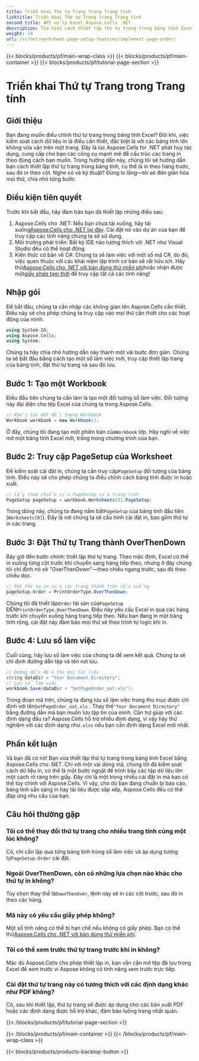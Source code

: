 ```yaml
---
title: Triển khai Thứ tự Trang trong Trang tính
linktitle: Triển khai Thứ tự Trang trong Trang tính
second_title: API xử lý Excel Aspose.Cells .NET
description: Tìm hiểu cách thiết lập thứ tự trang trong bảng tính Excel bằng Aspose.Cells cho .NET theo hướng dẫn từng bước đơn giản. Hoàn hảo cho người mới bắt đầu và chuyên gia.
weight: 24
url: /vi/net/worksheet-page-setup-features/implement-page-order/
---
```


{{< blocks/products/pf/main-wrap-class >}}
{{< blocks/products/pf/main-container >}}
{{< blocks/products/pf/tutorial-page-section >}}

# Triển khai Thứ tự Trang trong Trang tính

## Giới thiệu
Bạn đang muốn điều chỉnh thứ tự trang trong bảng tính Excel? Đôi khi, việc kiểm soát cách dữ liệu in là điều cần thiết, đặc biệt là với các bảng tính lớn không vừa vặn trên một trang. Đây là lúc Aspose.Cells for .NET phát huy tác dụng, cung cấp cho bạn các công cụ mạnh mẽ để cấu trúc các trang in theo đúng cách bạn muốn. Trong hướng dẫn này, chúng tôi sẽ hướng dẫn bạn cách thiết lập thứ tự trang trong bảng tính, cụ thể là in theo hàng trước, sau đó in theo cột. Nghe có vẻ kỹ thuật? Đừng lo lắng—tôi sẽ đơn giản hóa mọi thứ, chia nhỏ từng bước.
## Điều kiện tiên quyết
Trước khi bắt đầu, hãy đảm bảo bạn đã thiết lập những điều sau:
1.  Aspose.Cells cho .NET: Nếu bạn chưa tải xuống, hãy tải xuống[Aspose.Cells cho .NET tại đây](https://releases.aspose.com/cells/net/). Cài đặt nó vào dự án của bạn để truy cập các tính năng chúng ta sẽ sử dụng.
2. Môi trường phát triển: Bất kỳ IDE nào tương thích với .NET như Visual Studio đều có thể hoạt động.
3. Kiến thức cơ bản về C#: Chúng ta sẽ làm việc với một số mã C#, do đó, việc quen thuộc với các khái niệm lập trình cơ bản sẽ rất hữu ích.
Hãy thử[Aspose.Cells cho .NET với bản dùng thử miễn phí](https://releases.aspose.com/)hoặc nhận được một[giấy phép tạm thời](https://purchase.aspose.com/temporary-license/) để truy cập tất cả các tính năng!
## Nhập gói
Để bắt đầu, chúng ta cần nhập các không gian tên Aspose.Cells cần thiết. Điều này sẽ cho phép chúng ta truy cập vào mọi thứ cần thiết cho các hoạt động của mình.
```csharp
using System.IO;
using Aspose.Cells;
using System;
```
Chúng ta hãy chia nhỏ hướng dẫn này thành một vài bước đơn giản. Chúng ta sẽ bắt đầu bằng cách tạo một sổ làm việc mới, truy cập thiết lập trang của bảng tính, đặt thứ tự trang và sau đó lưu. 
## Bước 1: Tạo một Workbook
Điều đầu tiên chúng ta cần làm là tạo một đối tượng sổ làm việc. Đối tượng này đại diện cho tệp Excel của chúng ta trong Aspose.Cells.
```csharp
// Khởi tạo một đối tượng Workbook
Workbook workbook = new Workbook();
```
 Ở đây, chúng tôi đang tạo một phiên bản của`Workbook` lớp. Hãy nghĩ về việc mở một bảng tính Excel mới, trống trong chương trình của bạn.
## Bước 2: Truy cập PageSetup của Worksheet
 Để kiểm soát cài đặt in, chúng ta cần truy cập`PageSetup` đối tượng của bảng tính. Điều này sẽ cho phép chúng ta điều chỉnh cách bảng tính được in hoặc xuất.
```csharp
// Lấy tham chiếu của PageSetup của trang tính
PageSetup pageSetup = workbook.Worksheets[0].PageSetup;
```
 Trong dòng này, chúng ta đang nắm bắt`PageSetup` của bảng tính đầu tiên (`Worksheets[0]`). Đây là nơi chúng ta sẽ cấu hình cài đặt in, bao gồm thứ tự in các trang.
## Bước 3: Đặt Thứ tự Trang thành OverThenDown
Bây giờ đến bước chính: thiết lập thứ tự trang. Theo mặc định, Excel có thể in xuống từng cột trước khi chuyển sang hàng tiếp theo, nhưng ở đây chúng tôi chỉ định nó sẽ "OverThenDown"—theo chiều ngang trước, sau đó theo chiều dọc.
```csharp
// Đặt thứ tự in của các trang thành trên rồi xuống
pageSetup.Order = PrintOrderType.OverThenDown;
```
 Chúng tôi đã thiết lập`Order` tài sản của`PageSetup` ĐẾN`PrintOrderType.OverThenDown`. Điều này yêu cầu Excel in qua các hàng trước khi chuyển xuống hàng trang tiếp theo. Nếu bạn đang in một bảng tính rộng, cài đặt này đảm bảo mọi thứ sẽ theo trình tự logic khi in.
## Bước 4: Lưu sổ làm việc
Cuối cùng, hãy lưu sổ làm việc của chúng ta để xem kết quả. Chúng ta sẽ chỉ định đường dẫn tệp và tên nơi lưu.
```csharp
// Đường dẫn đến thư mục tài liệu
string dataDir = "Your Document Directory";
// Lưu sổ làm việc
workbook.Save(dataDir + "SetPageOrder_out.xls");
```
 Trong đoạn mã trên, chúng ta đang lưu sổ làm việc trong thư mục được chỉ định với tên`SetPageOrder_out.xls` . Thay thế`"Your Document Directory"` bằng đường dẫn mà bạn muốn lưu tập tin của mình.
Cần trợ giúp với các định dạng đầu ra? Aspose.Cells hỗ trợ nhiều định dạng, vì vậy hãy thử nghiệm với các định dạng như`.xlsx` nếu bạn cần định dạng Excel mới nhất.
## Phần kết luận
Và bạn đã có nó! Bạn vừa thiết lập thứ tự trang trong bảng tính Excel bằng Aspose.Cells cho .NET. Chỉ với một vài dòng mã, chúng tôi đã kiểm soát cách dữ liệu in, có thể là một bước ngoặt để trình bày các tập dữ liệu lớn một cách rõ ràng trên giấy. Đây chỉ là một trong nhiều cài đặt in mà bạn có thể tùy chỉnh với Aspose.Cells. Vì vậy, cho dù bạn đang chuẩn bị báo cáo, bảng tính sẵn sàng in hay tài liệu được sắp xếp, Aspose.Cells đều có thể đáp ứng nhu cầu của bạn.
## Câu hỏi thường gặp
### Tôi có thể thay đổi thứ tự trang cho nhiều trang tính cùng một lúc không?
 Có, chỉ cần lặp qua từng bảng tính trong sổ làm việc và áp dụng tương tự`PageSetup.Order` cài đặt.
### Ngoài OverThenDown, còn có những lựa chọn nào khác cho thứ tự in không?
 Tùy chọn thay thế là`DownThenOver`, lệnh này sẽ in các cột trước, sau đó in theo các hàng.
### Mã này có yêu cầu giấy phép không?
Một số tính năng có thể bị hạn chế nếu không có giấy phép. Bạn có thể thử[Aspose.Cells cho .NET với bản dùng thử miễn phí](https://releases.aspose.com/).
### Tôi có thể xem trước thứ tự trang trước khi in không?
Mặc dù Aspose.Cells cho phép thiết lập in, bạn vẫn cần mở tệp đã lưu trong Excel để xem trước vì Aspose không có tính năng xem trước trực tiếp.
### Cài đặt thứ tự trang này có tương thích với các định dạng khác như PDF không?
Có, sau khi thiết lập, thứ tự trang sẽ được áp dụng cho các bản xuất PDF hoặc các định dạng được hỗ trợ khác, đảm bảo luồng trang nhất quán.

{{< /blocks/products/pf/tutorial-page-section >}}

{{< /blocks/products/pf/main-container >}}
{{< /blocks/products/pf/main-wrap-class >}}

{{< blocks/products/products-backtop-button >}}
